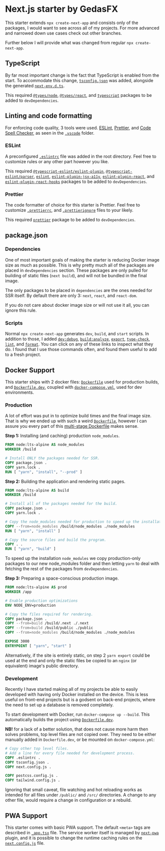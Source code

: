 # Next.js starter by GedasFX

This starter extends `npx create-next-app` and consists only of the packages, I would want to see across all of my projects. For more advanced and narrowed down use cases check out other branches.

Further below I will provide what was changed from regular `npx create-next-app`.

## TypeScript

By far most important change is the fact that TypeScript is enabled from the start. To accommodate this change, [`tsconfig.json`](tsconfig.json) was added, alongside the generated [`next-env.d.ts`](next-env.d.ts). 

This required [`@types/node`](https://www.npmjs.com/package/@types/node),  [`@types/react`](https://www.npmjs.com/package/@types/react),  and [`typescript`](https://www.npmjs.com/package/typescript) packages to be added to `devDependencies`.

## Linting and code formatting

For enforcing code quality, 3 tools were used. [ESLint](https://marketplace.visualstudio.com/items?itemName=dbaeumer.vscode-eslint), [Prettier](https://marketplace.visualstudio.com/items?itemName=esbenp.prettier-vscode), and [Code Spell Checker](https://marketplace.visualstudio.com/items?itemName=streetsidesoftware.code-spell-checker), as seen in the [`.vscode`](.vscode) folder. 

### ESLint

A preconfigured [`.eslintrc`](.eslintrc) file was added in the root directory. Feel free to customize rules or any other part however you like.

This required [`@typescript-eslint/eslint-plugin`](https://www.npmjs.com/package/@typescript-eslint/eslint-plugin), [`@typescript-eslint/parser`](https://www.npmjs.com/package/@typescript-eslint/parser), [`eslint`](https://www.npmjs.com/package/eslint), [`eslint-plugin-jsx-a11y`](https://www.npmjs.com/package/eslint-plugin-jsx-a11y), [`eslint-plugin-react`](https://www.npmjs.com/package/eslint-plugin-react), and [`eslint-plugin-react-hooks`](https://www.npmjs.com/package/eslint-plugin-react-hooks) packages to be added to `devDependencies`.

### Prettier

The code formatter of choice for this starter is Prettier. Feel free to customize [`.prettierrc`](.prettierrc), and [`.prettierignore`](.pterrierignore) files to your likely.

This required [`prettier`](https://www.npmjs.com/package/prettier) package to be added to `devDependencies`.

## package.json

### Dependencies

One of most important goals of making the starter is reducing Docker image size as much as possible. This is why pretty much all of the packages are placed in `devDependencies` section. These packages are only pulled for building of static files (`next build`), and will not be bundled in the final image.

The only packages to be placed in `dependencies` are the ones needed for SSR itself. By default there are only 3: `next`, `react`, and `react-dom`. 

If you do not care about docker image size or will not use it all, you can ignore this rule.


### Scripts

Normal `npx create-next-app` generates `dev`, `build`, and `start` scripts. In addition to those, I added [`dev:debug`](https://nextjs.org/docs/advanced-features/debugging), [`build:analyze`](https://www.npmjs.com/package/@next/bundle-analyzer), [`export`](https://nextjs.org/docs/advanced-features/static-html-export), [`type-check`](https://www.typescriptlang.org/docs/handbook/compiler-options.html), [`lint`](https://eslint.org/docs/user-guide/command-line-interface), and [`format`](https://prettier.io/docs/en/cli.html). You can click on any of these links to inspect what they do. I found that I use those commands often, and found them useful to add to a fresh project.

## Docker Support

This starter ships with 2 docker files: [`Dockerfile`](Dockerfile) used for production builds, and [`Dockerfile.dev`](Dockerfile.dev), coupled with [`docker-compose.yml`](docker-compose.yml), used for dev environments. 

### Production

A lot of effort was put in to optimize build times and the final image size. That is why we ended up with such a weird [`Dockerfile`](Dockerfile), however I can assure you every part of this [multi-stage Dockerfile](https://docs.docker.com/develop/develop-images/multistage-build/) makes sense.

**Step 1:** Installing (and caching) production `node_modules`.

```dockerfile
FROM node:lts-alpine AS node_modules
WORKDIR /build

# Install ONLY the packages needed for SSR.
COPY package.json .
COPY yarn.lock .
RUN [ "yarn", "install", "--prod" ]
```

**Step 2:** Building the application and rendering static pages.

```dockerfile
FROM node:lts-alpine AS build
WORKDIR /build

# Install all of the packages needed for the build.
COPY package.json .
COPY yarn.lock .

# Copy the node_modules needed for production to speed up the installation.
COPY --from=node_modules /build/node_modules ./node_modules
RUN [ "yarn", "install" ]

# Copy the source files and build the program.
COPY . .
RUN [ "yarn", "build" ]
```

To speed up the installation `node_modules` we copy production-only packages to our new node_modules folder and then letting `yarn` to deal with fetching the rest of the packages from `devDependencies`.

**Step 3:** Preparing a space-conscious production image.

```dockerfile
FROM node:lts-alpine AS prod
WORKDIR /app

# Enable production optimizations
ENV NODE_ENV=production

# Copy the files required for rendering.
COPY package.json .
COPY --from=build /build/.next ./.next
COPY --from=build /build/public ./public
COPY --from=node_modules /build/node_modules ./node_modules

EXPOSE 3000
ENTRYPOINT [ "yarn", "start" ]
```

Alternatively, if the site is entirely static, on step 2 `yarn export` could be used at the end and only the static files be copied to an `nginx` (or equivalent) image's public directory.

### Development

Recently I have started making all of my projects be able to easily developed with having only Docker installed on the device. This is less useful on front-end projects but is a godsent on back-end projects, where the need to set up a database is removed completely.

To start development with Docker, run `docker-compose up --build`. This automatically builds the project using [`Dockerfile.dev`](Dockerfile.dev).

**NB!** for a lack of a better solution, that does not cause more harm then solves problems, top level files are not copied over. They need to be either manually added in `Dockerfile.dev`, or be mounted on `docker-compose.yml`:

```dockerfile
# Copy other top level files.
# Add a line for every file needed for development process.
COPY .eslintrc .
COPY tsconfig.json .
COPY next.config.js .

COPY postcss.config.js .
COPY tailwind.config.js .
```

Ignoring that small caveat, file watching and hot reloading works as intended for all files under `/public/` and `/src/` directories. A change to any other file, would require a change in configuration or a rebuild.

## PWA Support

This starter comes with basic PWA support. The default `<meta>` tags are described in [`_app.tsx`](src/pages/_app.tsx) file. The service worker itself is managed by [`next-pwa`](https://www.npmjs.com/package/next-pwa) plugin, and it is possible to change the runtime caching rules on the [`next.config.js`](next.config.js) file. 	

